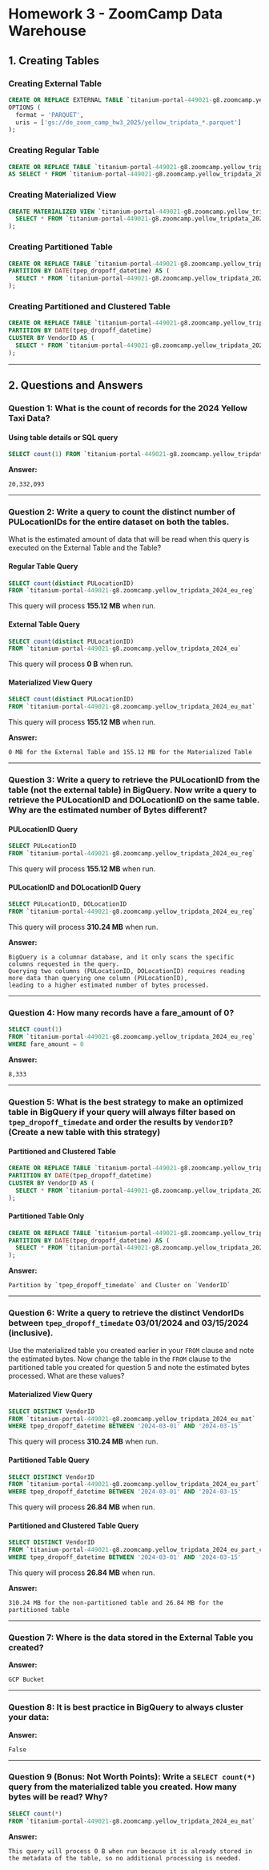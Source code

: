 
# Homework 3 - ZoomCamp Data Warehouse


## 1. Creating Tables

### Creating External Table
```sql
CREATE OR REPLACE EXTERNAL TABLE `titanium-portal-449021-g8.zoomcamp.yellow_tripdata_2024_eu`
OPTIONS (
  format = 'PARQUET',
  uris = ['gs://de_zoom_camp_hw3_2025/yellow_tripdata_*.parquet']
);
```

### Creating Regular Table
```sql
CREATE OR REPLACE TABLE `titanium-portal-449021-g8.zoomcamp.yellow_tripdata_2024_eu_reg`
AS SELECT * FROM `titanium-portal-449021-g8.zoomcamp.yellow_tripdata_2024_eu`;
```

### Creating Materialized View
```sql
CREATE MATERIALIZED VIEW `titanium-portal-449021-g8.zoomcamp.yellow_tripdata_2024_eu_mat` AS (
  SELECT * FROM `titanium-portal-449021-g8.zoomcamp.yellow_tripdata_2024_eu_reg`
);
```
### Creating Partitioned Table
```sql
CREATE OR REPLACE TABLE `titanium-portal-449021-g8.zoomcamp.yellow_tripdata_2024_eu_part`
PARTITION BY DATE(tpep_dropoff_datetime) AS (
  SELECT * FROM `titanium-portal-449021-g8.zoomcamp.yellow_tripdata_2024_eu_reg`
);
```

### Creating Partitioned and Clustered Table
```sql
CREATE OR REPLACE TABLE `titanium-portal-449021-g8.zoomcamp.yellow_tripdata_2024_eu_part_clustered`
PARTITION BY DATE(tpep_dropoff_datetime)
CLUSTER BY VendorID AS (
  SELECT * FROM `titanium-portal-449021-g8.zoomcamp.yellow_tripdata_2024_eu_reg`
);
```

---

## 2. Questions and Answers

### Question 1: What is the count of records for the 2024 Yellow Taxi Data?

#### Using table details or SQL query
```sql
SELECT count(1) FROM `titanium-portal-449021-g8.zoomcamp.yellow_tripdata_2024_eu`
```

**Answer:**
```text
20,332,093
```

---

### Question 2: Write a query to count the distinct number of PULocationIDs for the entire dataset on both the tables.
What is the estimated amount of data that will be read when this query is executed on the External Table and the Table?

#### Regular Table Query
```sql
SELECT count(distinct PULocationID) 
FROM `titanium-portal-449021-g8.zoomcamp.yellow_tripdata_2024_eu_reg`
```
This query will process **155.12 MB** when run.

#### External Table Query
```sql
SELECT count(distinct PULocationID) 
FROM `titanium-portal-449021-g8.zoomcamp.yellow_tripdata_2024_eu`
```
This query will process **0 B** when run.

#### Materialized View Query
```sql
SELECT count(distinct PULocationID) 
FROM `titanium-portal-449021-g8.zoomcamp.yellow_tripdata_2024_eu_mat`
```
This query will process **155.12 MB** when run.

**Answer:**
```text
0 MB for the External Table and 155.12 MB for the Materialized Table
```

---

### Question 3: Write a query to retrieve the PULocationID from the table (not the external table) in BigQuery. Now write a query to retrieve the PULocationID and DOLocationID on the same table. Why are the estimated number of Bytes different?

#### PULocationID Query
```sql
SELECT PULocationID 
FROM `titanium-portal-449021-g8.zoomcamp.yellow_tripdata_2024_eu_reg`
```
This query will process **155.12 MB** when run.

#### PULocationID and DOLocationID Query
```sql
SELECT PULocationID, DOLocationID  
FROM `titanium-portal-449021-g8.zoomcamp.yellow_tripdata_2024_eu_reg`
```
This query will process **310.24 MB** when run.

**Answer:**
```text
BigQuery is a columnar database, and it only scans the specific columns requested in the query.
Querying two columns (PULocationID, DOLocationID) requires reading more data than querying one column (PULocationID),
leading to a higher estimated number of bytes processed.
```

---

### Question 4: How many records have a fare_amount of 0?

```sql
SELECT count(1)  
FROM `titanium-portal-449021-g8.zoomcamp.yellow_tripdata_2024_eu_reg` 
WHERE fare_amount = 0
```

**Answer:**
```text
8,333
```

---

### Question 5: What is the best strategy to make an optimized table in BigQuery if your query will always filter based on `tpep_dropoff_timedate` and order the results by `VendorID`? (Create a new table with this strategy)

#### Partitioned and Clustered Table
```sql
CREATE OR REPLACE TABLE `titanium-portal-449021-g8.zoomcamp.yellow_tripdata_2024_eu_part_clustered`
PARTITION BY DATE(tpep_dropoff_datetime)
CLUSTER BY VendorID AS (
  SELECT * FROM `titanium-portal-449021-g8.zoomcamp.yellow_tripdata_2024_eu_reg`
);
```

#### Partitioned Table Only
```sql
CREATE OR REPLACE TABLE `titanium-portal-449021-g8.zoomcamp.yellow_tripdata_2024_eu_part`
PARTITION BY DATE(tpep_dropoff_datetime) AS (
  SELECT * FROM `titanium-portal-449021-g8.zoomcamp.yellow_tripdata_2024_eu_reg`
);
```

**Answer:**
```text
Partition by `tpep_dropoff_timedate` and Cluster on `VendorID`
```

---

### Question 6: Write a query to retrieve the distinct VendorIDs between `tpep_dropoff_timedate` 03/01/2024 and 03/15/2024 (inclusive).

Use the materialized table you created earlier in your `FROM` clause and note the estimated bytes. Now change the table in the `FROM` clause to the partitioned table you created for question 5 and note the estimated bytes processed. What are these values?

#### Materialized View Query
```sql
SELECT DISTINCT VendorID
FROM `titanium-portal-449021-g8.zoomcamp.yellow_tripdata_2024_eu_mat`
WHERE tpep_dropoff_datetime BETWEEN '2024-03-01' AND '2024-03-15'
```
This query will process **310.24 MB** when run.

#### Partitioned Table Query
```sql
SELECT DISTINCT VendorID
FROM `titanium-portal-449021-g8.zoomcamp.yellow_tripdata_2024_eu_part`
WHERE tpep_dropoff_datetime BETWEEN '2024-03-01' AND '2024-03-15'
```
This query will process **26.84 MB** when run.

#### Partitioned and Clustered Table Query
```sql
SELECT DISTINCT VendorID
FROM `titanium-portal-449021-g8.zoomcamp.yellow_tripdata_2024_eu_part_clustered`
WHERE tpep_dropoff_datetime BETWEEN '2024-03-01' AND '2024-03-15'
```
This query will process **26.84 MB** when run.

**Answer:**
```text
310.24 MB for the non-partitioned table and 26.84 MB for the partitioned table
```

---

### Question 7: Where is the data stored in the External Table you created?

**Answer:**
```text
GCP Bucket
```

---

### Question 8: It is best practice in BigQuery to always cluster your data:

**Answer:**
```text
False
```

---

### Question 9 (Bonus: Not Worth Points): Write a `SELECT count(*)` query from the materialized table you created. How many bytes will be read? Why?

```sql
SELECT count(*)
FROM `titanium-portal-449021-g8.zoomcamp.yellow_tripdata_2024_eu_mat`
```

**Answer:**
```text
This query will process 0 B when run because it is already stored in the metadata of the table, so no additional processing is needed.
```